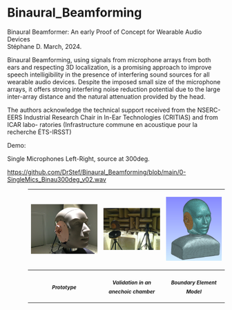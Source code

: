 # Binaural_Beamforming

Binaural Beamformer: An early Proof of Concept for Wearable Audio Devices <br>
Stéphane D.  March, 2024.

Binaural Beamforming, using signals from microphone
arrays from both ears and respecting 3D localization, is
a promising approach to improve speech intelligibility in
the presence of interfering sound sources for all wearable
audio devices. Despite the imposed small size of
the microphone arrays, it offers strong interfering noise
reduction potential due to the large inter-array distance
and the natural attenuation provided by the head.

The authors acknowledge the technical support received
from the NSERC-EERS Industrial Research Chair in
In-Ear Technologies (CRITIAS) and from ICAR labo-
ratories (Infrastructure commune en acoustique pour la
recherche ÉTS-IRSST)

Demo: 

Single Microphones Left-Right, source at 300deg. 

https://github.com/DrStef/Binaural_Beamforming/blob/main/0-SingleMics_Binau300deg_v02.wav




<ul><ul> 
 
 |<p align="center"> <img src="https://github.com/DrStef/Binaural_Beamforming/blob/main/20150528_154741.jpg" width="250"/>                        </p>    |  <p align="center"> <img src="https://github.com/DrStef/Binaural_Beamforming/blob/main/HATS-Validations-400x299.jpg" width="200"  /> </p> | <p align="center"> <img src= "https://github.com/DrStef/Binaural_Beamforming/blob/main/head001-350x400.png" width="200" /></p>|
| ---       | ---                          |   ---         |
 |<p align="center"> <sub><b> <i> Prototype </i> </b> </sub>  </p>  |  <p align="center"> <sub><b><i> Validation in an anechoic chamber </i> </b> </sub>  </p>       |   <p align="center"> <sub><b><i> Boundary Element Model </i></b> </sub>  </p> |

 </ul></ul>

